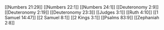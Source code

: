 [[Numbers 21:29]]
[[Numbers 22:1]]
[[Numbers 24:1]]
[[Deuteronomy 2:9]]
[[Deuteronomy 2:19]]
[[Deuteronomy 23:3]]
[[Judges 3:1]]
[[Ruth 4:10]]
[[1 Samuel 14:47]]
[[2 Samuel 8:1]]
[[2 Kings 3:1]]
[[Psalms 83:9]]
[[Zephaniah 2:8]]
